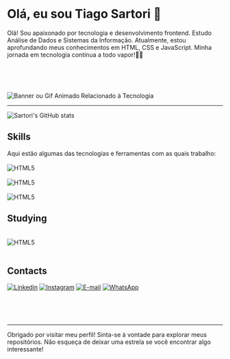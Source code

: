 # Olá, eu sou Tiago Sartori 👋

<div>Olá! Sou apaixonado por tecnologia e desenvolvimento frontend. Estudo Análise de Dados e Sistemas da Informação. Atualmente, estou aprofundando meus conhecimentos em HTML, CSS e JavaScript. Minha jornada em tecnologia continua a todo vapor!💪🦾</div>

<br><br><br>

![Banner ou Gif Animado Relacionado à Tecnologia](https://media2.giphy.com/media/v1.Y2lkPTc5MGI3NjExMHZqNHV2ZW9sdWF1bTRmMjZiZGlueG9ncHNvOGE3dHZxaWY0OWY2YiZlcD12MV9pbnRlcm5hbF9naWZfYnlfaWQmY3Q9Zw/bGgsc5mWoryfgKBx1u/giphy.gif)

<hr>

![Sartori's GitHub stats](https://github-readme-stats.vercel.app/api?username=TheSartori&show_icons=true&theme=highcontrast)

## Skills

<div>Aqui estão algumas das tecnologias e ferramentas com as quais trabalho:</div>
<div style="display: inline_block"><br/>
    <img align="center" alt="HTML5" src="https://img.shields.io/badge/CSS-239120?&style=for-the-badge&logo=css3&logoColor=white"/>
</div>
<div style="display: inline_block"><br/>
    <img align="center" alt="HTML5" src="https://img.shields.io/badge/HTML5-E34F26?style=for-the-badge&logo=html5&logoColor=white"/>
    
</div> <div style="display: inline_block"><br/>
    <img align="center" alt="HTML5" src="https://img.shields.io/badge/JavaScript-323330?style=for-the-badge&logo=javascript&logoColor=F7DF1E"/>
</div>

## Studying
<div style="display: inline_block"><br/>
    <img align="center" alt="HTML5" src="https://img.shields.io/badge/Python-3776AB?style=for-the-badge&logo=python&logoColor=white"/>
</div>

<br/>

 ## Contacts

[![Linkedin](https://img.shields.io/badge/LinkedIn-0077B5?style=for-the-badge&logo=linkedin&logoColor=white)](https://www.linkedin.com/in/tiago-sartori-dev/) [![Instagram](https://img.shields.io/badge/Instagram-E4405F?style=for-the-badge&logo=instagram&logoColor=white)](https://www.instagram.com/the.sartori/) [![E-mail](https://img.shields.io/badge/Gmail-D14836?style=for-the-badge&logo=gmail&logoColor=white)](mailto:sartori_cf@hotmail.com) [![WhatsApp](https://img.shields.io/badge/WhatsApp-25D366?style=for-the-badge&logo=whatsapp&logoColor=white)](https://api.whatsapp.com/send?phone=47999309929)

<br><br><br>
<hr>

<div>Obrigado por visitar meu perfil! Sinta-se à vontade para explorar meus repositórios. Não esqueça de deixar uma estrela se você encontrar algo interessante!</div>
<!--EU USO DIV  PORQUE MEU TEXTO NÃO SE IDENTIFICA COMO UM TEXTO-->
